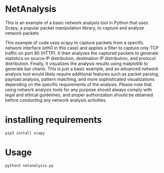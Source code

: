 # NetAnalysis
This is an example of a basic network analysis tool in Python that uses Scapy, a popular packet manipulation library, to capture and analyze network packets

This example of code uses scapy to capture packets from a specific network interface (eth0 in this case) and applies a filter to capture only TCP traffic on port 80 (HTTP). It then analyzes the captured packets to generate statistics on source IP distribution, destination IP distribution, and protocol distribution. Finally, it visualizes the analysis results using matplotlib to generate bar charts. This is just a basic example, and an advanced network analysis tool would likely require additional features such as packet parsing, payload analysis, pattern matching, and more sophisticated visualizations depending on the specific requirements of the analysis. Please note that using network analysis tools for any purpose should always comply with legal and ethical guidelines, and proper authorization should be obtained before conducting any network analysis activities.

# installing requirements
``pip3 install scapy``

# Usage
``python3 netanalysis.py``

